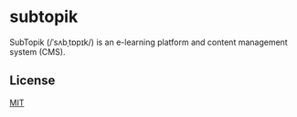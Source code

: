 # subtopik

SubTopik (/ˈsʌbˌtɒpɪk/) is an e-learning platform and content management system (CMS).

## License

[MIT](./LICENSE)
